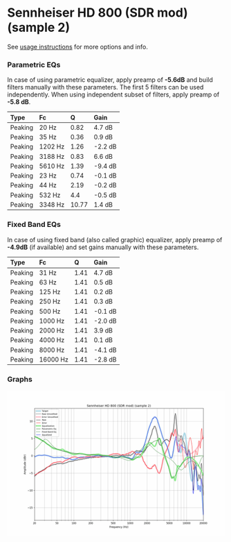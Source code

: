 # Sennheiser HD 800 (SDR mod) (sample 2)
See [usage instructions](https://github.com/jaakkopasanen/AutoEq#usage) for more options and info.

### Parametric EQs
In case of using parametric equalizer, apply preamp of **-5.6dB** and build filters manually
with these parameters. The first 5 filters can be used independently.
When using independent subset of filters, apply preamp of **-5.8 dB**.

| Type    | Fc      |     Q | Gain    |
|:--------|:--------|:------|:--------|
| Peaking | 20 Hz   |  0.82 | 4.7 dB  |
| Peaking | 35 Hz   |  0.36 | 0.9 dB  |
| Peaking | 1202 Hz |  1.26 | -2.2 dB |
| Peaking | 3188 Hz |  0.83 | 6.6 dB  |
| Peaking | 5610 Hz |  1.39 | -9.4 dB |
| Peaking | 23 Hz   |  0.74 | -0.1 dB |
| Peaking | 44 Hz   |  2.19 | -0.2 dB |
| Peaking | 532 Hz  |  4.4  | -0.5 dB |
| Peaking | 3348 Hz | 10.77 | 1.4 dB  |

### Fixed Band EQs
In case of using fixed band (also called graphic) equalizer, apply preamp of **-4.9dB**
(if available) and set gains manually with these parameters.

| Type    | Fc       |    Q | Gain    |
|:--------|:---------|:-----|:--------|
| Peaking | 31 Hz    | 1.41 | 4.7 dB  |
| Peaking | 63 Hz    | 1.41 | 0.5 dB  |
| Peaking | 125 Hz   | 1.41 | 0.2 dB  |
| Peaking | 250 Hz   | 1.41 | 0.3 dB  |
| Peaking | 500 Hz   | 1.41 | -0.1 dB |
| Peaking | 1000 Hz  | 1.41 | -2.0 dB |
| Peaking | 2000 Hz  | 1.41 | 3.9 dB  |
| Peaking | 4000 Hz  | 1.41 | 0.1 dB  |
| Peaking | 8000 Hz  | 1.41 | -4.1 dB |
| Peaking | 16000 Hz | 1.41 | -2.8 dB |

### Graphs
![](./Sennheiser%20HD%20800%20(SDR%20mod)%20(sample%202).png)